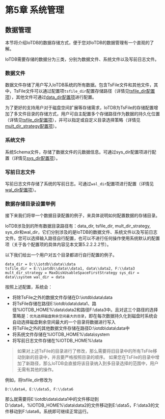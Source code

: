 <!--

    Licensed to the Apache Software Foundation (ASF) under one
    or more contributor license agreements.  See the NOTICE file
    distributed with this work for additional information
    regarding copyright ownership.  The ASF licenses this file
    to you under the Apache License, Version 2.0 (the
    "License"); you may not use this file except in compliance
    with the License.  You may obtain a copy of the License at

        http://www.apache.org/licenses/LICENSE-2.0

    Unless required by applicable law or agreed to in writing,
    software distributed under the License is distributed on an
    "AS IS" BASIS, WITHOUT WARRANTIES OR CONDITIONS OF ANY
    KIND, either express or implied.  See the License for the
    specific language governing permissions and limitations
    under the License.

-->

# 第5章 系统管理


## 数据管理

本节将介绍IoTDB的数据存储方式，便于您对IoTDB的数据管理有一个直观的了解。

IoTDB需要存储的数据分为三类，分别为数据文件、系统文件以及写前日志文件。

### 数据文件

数据文件存储了用户写入IoTDB系统的所有数据。包含TsFile文件和其他文件，其中，TsFile文件可以通过配置项`tsfile_dir`配置存储路径（详情见[tsfile_dir配置项](/#/Documents/progress/chap3/sec2)），其他文件可通过[data_dir配置项](/#/Documents/progress/chap3/sec2)进行配置。

为了更好的支持用户对于磁盘空间扩展等存储需求，IoTDB为TsFile的存储配置增加了多文件目录的存储方式，用户可自主配置多个存储路径作为数据的持久化位置（详情见[tsfile_dir配置项](/#/Documents/progress/chap3/sec2)），并可以指定或自定义目录选择策略（详情见[mult_dir_strategy配置项](/#/Documents/progress/chap3/sec2)）。

### 系统文件

系统Schema文件，存储了数据文件的元数据信息。可通过sys_dir配置项进行配置（详情见[sys_dir配置项](/#/Documents/progress/chap3/sec2)）。

### 写前日志文件

写前日志文件存储了系统的写前日志。可通过`wal_dir`配置项进行配置（详情见[wal_dir配置项](/#/Documents/progress/chap3/sec2)）。

### 数据存储目录设置举例

接下来我们将举一个数据目录配置的例子，来具体说明如何配置数据的存储目录。

IoTDB涉及到的所有数据目录路径有：data_dir, tsfile_dir, mult_dir_strategy, sys_dir和wal_dir，它们分别涉及的是IoTDB的数据文件、系统文件以及写前日志文件。您可以选择输入路径自行配置，也可以不进行任何操作使用系统默认的配置项（关于各个配置项的具体内容见本文第5.2.2.2.2节）。

以下我们给出一个用户对五个目录都进行自行配置的例子。

```
data_dir = D:\\iotdb\\data\\data  
tsfile_dir = E:\\iotdb\\data\\data1, data\\data2, F:\\data3  mult_dir_strategy = MaxDiskUsableSpaceFirstStrategy sys_dir = data\\system wal_dir = data

```
按照上述配置，系统会：

* 将除TsFile之外的数据文件存储在D:\iotdb\data\data
* 将TsFile存储在路径E:\iotdb\data\data1、路径%IOTDB_HOME%\data\data2和路径F:\data3中。且对这三个路径的选择策略是：`优先选择磁盘剩余空间最大的目录`，即在每次数据持久化到磁盘时系统会自动选择磁盘剩余空间最大的一个目录将数据进行写入
* 将TsFile之外的其他数据文件存储在路径D:\\iotdb\\data\\data中
* 将系统文件存储在%IOTDB_HOME%\data\system
* 将写前日志文件存储在%IOTDB_HOME%\data

> 如果对上述TsFile的目录进行了修改，那么需要将旧目录中的所有TsFile移动到新的目录中，并且要严格按照目录的顺序。
> 如果您在TsFile的目录中增加了新路径，那么IoTDB会直接将该目录纳入到多目录选择的范围中，用户无需有其他的操作。

例如，将tsfile_dir修改为
```
D:\\data4, E:\\data5, F:\\data6
```

那么就需要将E:\iotdb\data\data1中的文件移动到D:\data4，%IOTDB_HOME%\data\data2的文件移动到E:\data5，F:\data3的文件移动到F:\data6。系统即可继续正常运行。
